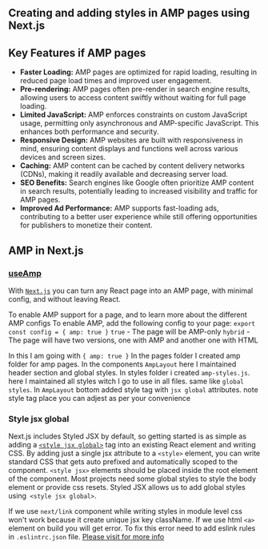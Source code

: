 ## Creating and adding styles in AMP pages using Next.js

## Key Features if AMP pages

- **Faster Loading:** AMP pages are optimized for rapid loading, resulting in reduced page load times and improved user engagement.
- **Pre-rendering:** AMP pages often pre-render in search engine results, allowing users to access content swiftly without waiting for full page loading.
- **Limited JavaScript:** AMP enforces constraints on custom JavaScript usage, permitting only asynchronous and AMP-specific JavaScript. This enhances both performance and security.
- **Responsive Design:** AMP websites are built with responsiveness in mind, ensuring content displays and functions well across various devices and screen sizes.
- **Caching:** AMP content can be cached by content delivery networks (CDNs), making it readily available and decreasing server load.
- **SEO Benefits:** Search engines like Google often prioritize AMP content in search results, potentially leading to increased visibility and traffic for AMP pages.
- **Improved Ad Performance:** AMP supports fast-loading ads, contributing to a better user experience while still offering opportunities for publishers to monetize their content.

## AMP in Next.js

### [useAmp](https://nextjs.org/docs/pages/api-reference/functions/use-amp)

With [`Next.js`](https://nextjs.org/) you can turn any React page into an AMP page, with minimal config, and without leaving React.

To enable AMP support for a page, and to learn more about the different AMP configs
To enable AMP, add the following config to your page:
`export const config = { amp: true }`
`true` - The page will be AMP-only
`hybrid` - The page will have two versions, one with AMP and another one with HTML

In this I am going with `{ amp: true }`
In the pages folder I created amp folder for amp pages.
In the components `AmpLayout` here I maintained header section and global styles.
In styles folder i created `amp-styles.js`. here I maintained all styles witch I go to use in all files. same like `global styles`.
In `AmpLayout` bottom added style tag with `jsx global` attributes. note style tag place you can adjest as per your convenience

### Style jsx global

Next.js includes Styled JSX by default, so getting started is as simple as adding a [`<style jsx global>`](https://nextjs.org/blog/styling-next-with-styled-jsx) tag into an existing React element and writing CSS.
By adding just a single jsx attribute to a `<style>` element, you can write standard CSS that gets auto prefixed and automatically scoped to the component. `<style jsx>` elements should be placed inside the root element of the component.
Most projects need some global styles to style the body element or provide css resets. Styled JSX allows us to add global styles using` <style jsx global>`.

If we use `next/link` component while writing styles in module level css won't work because it create unique jsx key className.
If we use html `<a>` element on build you will get error. To fix this error need to add eslink rules in `.eslintrc.json` file. [Please visit for more info](https://nextjs.org/docs/messages/no-html-link-for-pages)
